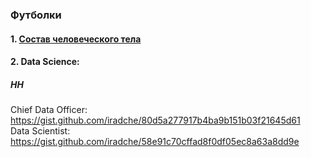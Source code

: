 ### Футболки

#### 1. [Состав человеческого тела](https://ru.wikipedia.org/wiki/%D0%A0%D0%B0%D1%81%D0%BF%D1%80%D0%BE%D1%81%D1%82%D1%80%D0%B0%D0%BD%D1%91%D0%BD%D0%BD%D0%BE%D1%81%D1%82%D1%8C_%D1%85%D0%B8%D0%BC%D0%B8%D1%87%D0%B5%D1%81%D0%BA%D0%B8%D1%85_%D1%8D%D0%BB%D0%B5%D0%BC%D0%B5%D0%BD%D1%82%D0%BE%D0%B2_%D0%B2_%D1%87%D0%B5%D0%BB%D0%BE%D0%B2%D0%B5%D1%87%D0%B5%D1%81%D0%BA%D0%BE%D0%BC_%D0%BE%D1%80%D0%B3%D0%B0%D0%BD%D0%B8%D0%B7%D0%BC%D0%B5)      

#### 2. Data Science:       
##### HH        
Chief Data Officer: https://gist.github.com/iradche/80d5a277917b4ba9b151b03f21645d61      
Data Scientist: https://gist.github.com/iradche/58e91c70cffad8f0df05ec8a63a8dd9e      
